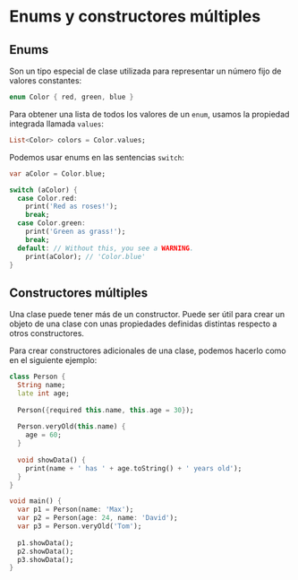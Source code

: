 # Enums y constructores múltiples

## Enums

Son un tipo especial de clase utilizada para representar un número fijo de valores constantes:

```dart
enum Color { red, green, blue }
```

Para obtener una lista de todos los valores de un `enum`, usamos la propiedad integrada llamada `values`:

```dart
List<Color> colors = Color.values;
```

Podemos usar enums en las sentencias `switch`:

```dart
var aColor = Color.blue;

switch (aColor) {
  case Color.red:
    print('Red as roses!');
    break;
  case Color.green:
    print('Green as grass!');
    break;
  default: // Without this, you see a WARNING.
    print(aColor); // 'Color.blue'
}
```

## Constructores múltiples

Una clase puede tener más de un constructor. Puede ser útil para crear un objeto de una clase con unas propiedades definidas distintas respecto a otros constructores. 

Para crear constructores adicionales de una clase, podemos hacerlo como en el siguiente ejemplo:

```dart
class Person {
  String name;
  late int age;
  
  Person({required this.name, this.age = 30});
  
  Person.veryOld(this.name) {
    age = 60;
  }
  
  void showData() {
    print(name + ' has ' + age.toString() + ' years old');
  }
}

void main() {
  var p1 = Person(name: 'Max');
  var p2 = Person(age: 24, name: 'David');
  var p3 = Person.veryOld('Tom');
  
  p1.showData();
  p2.showData();
  p3.showData();
}
```